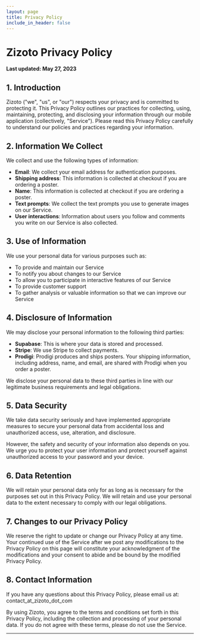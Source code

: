 ```yaml
---
layout: page
title: Privacy Policy
include_in_header: false
---
```

# Zizoto Privacy Policy

**Last updated: May 27, 2023**

## 1. Introduction

Zizoto ("we", "us", or "our") respects your privacy and is committed to protecting it. This Privacy Policy outlines our practices for collecting, using, maintaining, protecting, and disclosing your information through our mobile application (collectively, "Service"). Please read this Privacy Policy carefully to understand our policies and practices regarding your information.

## 2. Information We Collect

We collect and use the following types of information:

- **Email**: We collect your email address for authentication purposes.
- **Shipping address**: This information is collected at checkout if you are ordering a poster.
- **Name**: This information is collected at checkout if you are ordering a poster.
- **Text prompts**: We collect the text prompts you use to generate images on our Service.
- **User interactions**: Information about users you follow and comments you write on our Service is also collected.

## 3. Use of Information

We use your personal data for various purposes such as:

- To provide and maintain our Service
- To notify you about changes to our Service
- To allow you to participate in interactive features of our Service
- To provide customer support
- To gather analysis or valuable information so that we can improve our Service

## 4. Disclosure of Information

We may disclose your personal information to the following third parties:

- **Supabase**: This is where your data is stored and processed.
- **Stripe**: We use Stripe to collect payments.
- **Prodigi**: Prodigi produces and ships posters. Your shipping information, including address, name, and email, are shared with Prodigi when you order a poster.

We disclose your personal data to these third parties in line with our legitimate business requirements and legal obligations.

## 5. Data Security

We take data security seriously and have implemented appropriate measures to secure your personal data from accidental loss and unauthorized access, use, alteration, and disclosure.

However, the safety and security of your information also depends on you. We urge you to protect your user information and protect yourself against unauthorized access to your password and your device.

## 6. Data Retention

We will retain your personal data only for as long as is necessary for the purposes set out in this Privacy Policy. We will retain and use your personal data to the extent necessary to comply with our legal obligations.

## 7. Changes to our Privacy Policy

We reserve the right to update or change our Privacy Policy at any time. Your continued use of the Service after we post any modifications to the Privacy Policy on this page will constitute your acknowledgment of the modifications and your consent to abide and be bound by the modified Privacy Policy.

## 8. Contact Information

If you have any questions about this Privacy Policy, please email us at: contact_at_zizoto_dot_com

By using Zizoto, you agree to the terms and conditions set forth in this Privacy Policy, including the collection and processing of your personal data. If you do not agree with these terms, please do not use the Service.

---
